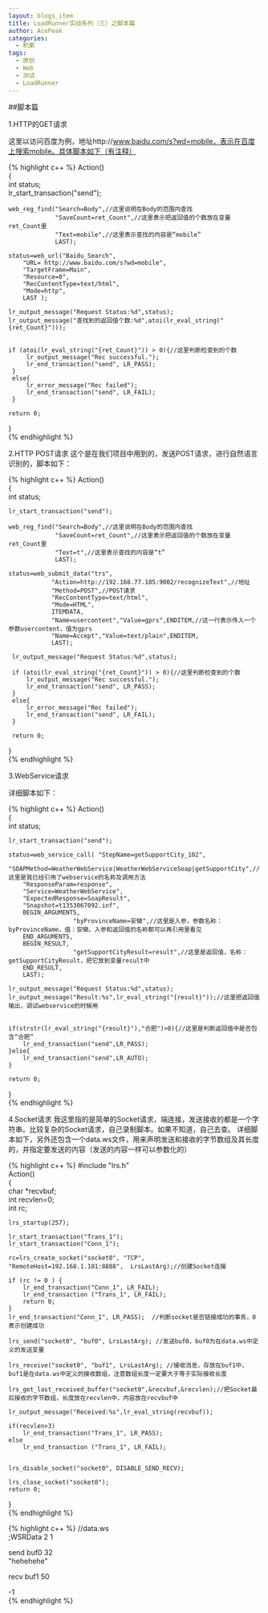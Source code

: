 ```yaml
---
layout: blogs_item
title: LoadRunner实战系列（三）之脚本篇
author: AcePeak
categories:
  - 积累
tags:
  - 原创
  - Web
  - 测试
  - LoadRunner
---
```



##脚本篇

1.HTTP的GET请求

这里以访问百度为例，地址http://www.baidu.com/s?wd=mobile，表示在百度上搜索mobile。具体脚本如下（有注释）


{% highlight c++ %}
Action()  
{  
    int status;  
    lr_start_transaction("send");  

    web_reg_find("Search=Body",//这里说明在Body的范围内查找  
                 "SaveCount=ret_Count",//这里表示把返回值的个数放在变量ret_Count里  
                 "Text=mobile",//这里表示查找的内容是“mobile”  
                 LAST);  

    status=web_url("Baidu_Search",
        "URL= http://www.baidu.com/s?wd=mobile",
        "TargetFrame=Main",
        "Resource=0",
        "RecContentType=text/html",
        "Mode=http",
        LAST );

    lr_output_message("Request Status:%d",status);  
    lr_output_message("查找到的返回值个数:%d",atoi(lr_eval_string("{ret_Count}")));  


    if (atoi(lr_eval_string("{ret_Count}")) > 0){//这里判断检查到的个数  
         lr_output_message("Rec successful.");  
         lr_end_transaction("send", LR_PASS);  
     }  
     else{
         lr_error_message("Rec failed");  
         lr_end_transaction("send", LR_FAIL);  
     }

    return 0;  
}  
{% endhighlight %}


2.HTTP POST请求
这个是在我们项目中用到的，发送POST请求，进行自然语言识别的，脚本如下：

{% highlight c++ %}
Action()  
{  
    int status;  

    lr_start_transaction("send");  

    web_reg_find("Search=Body",//这里说明在Body的范围内查找  
                 "SaveCount=ret_Count",//这里表示把返回值的个数放在变量ret_Count里  
                 "Text=t",//这里表示查找的内容是“t”  
                 LAST);  

    status=web_submit_data("trs",  
                "Action=http://192.168.77.185:9002/recognizeText",//地址  
                "Method=POST",//POST请求  
                "RecContentType=text/html",  
                "Mode=HTML",  
                ITEMDATA,  
                "Name=usercontent","Value=gprs",ENDITEM,//这一行表示传入一个参数usercontent，值为gprs  
                "Name=Accept","Value=text/plain",ENDITEM,  
                LAST);  

     lr_output_message("Request Status:%d",status);  

     if (atoi(lr_eval_string("{ret_Count}")) > 0){//这里判断检查到的个数  
         lr_output_message("Rec successful.");  
         lr_end_transaction("send", LR_PASS);  
     }  
     else{
         lr_error_message("Rec failed");  
         lr_end_transaction("send", LR_FAIL);  
     }

     return 0;  
}  
{% endhighlight %}


3.WebService请求

详细脚本如下：

{% highlight c++ %}
Action()  
{  
    int status;  

    lr_start_transaction("send");  

    status=web_service_call( "StepName=getSupportCity_102",  
        "SOAPMethod=WeatherWebService|WeatherWebServiceSoap|getSupportCity",//这里是我已经引用了webservice的名称及调用方法  
        "ResponseParam=response",  
        "Service=WeatherWebService",  
        "ExpectedResponse=SoapResult",  
        "Snapshot=t1353067092.inf",  
        BEGIN_ARGUMENTS,  
                      "byProvinceName=安徽",//这里是入参，参数名称：byProvinceName，值：安徽。入参和返回值的名称都可以再引用里看见  
        END_ARGUMENTS,  
        BEGIN_RESULT,  
                      "getSupportCityResult=result",//这里是返回值，名称：getSupportCityResult，把它放到变量result中  
        END_RESULT,  
        LAST);  

    lr_output_message("Request Status:%d",status);  
    lr_output_message("Result:%s",lr_eval_string("{result}"));//这里把返回值输出，调试webservice的时候用  


    if(strstr(lr_eval_string("{result}"),"合肥")>0){//这里是判断返回值中是否包含“合肥”  
        lr_end_transaction("send",LR_PASS);  
    }else{  
        lr_end_transaction("send",LR_AUTO);  
    }  

    return 0;  
}  
{% endhighlight %}


4.Socket请求
我这里指的是简单的Socket请求，端连接，发送接收的都是一个字符串。比较复杂的Socket请求，自己录制脚本。如果不知道，自己去查。
详细脚本如下，另外还包含一个data.ws文件，用来声明发送和接收的字节数组及其长度的，并指定要发送的内容（发送的内容一样可以参数化的）

{% highlight c++ %}
#include "lrs.h"  
Action()  
{  
    char *recvbuf;  
    int recvlen=0;  
    int rc;  

    lrs_startup(257);  

    lr_start_transaction("Trans_1");  
    lr_start_transaction("Conn_1");  

    rc=lrs_create_socket("socket0", "TCP", "RemoteHost=192.168.1.101:8888",  LrsLastArg);//创建Socket连接  

    if (rc != 0 ) {
        lr_end_transaction("Conn_1", LR_FAIL);
        lr_end_transaction ("Trans_1", LR_FAIL);
        return 0;
    }  
    lr_end_transaction("Conn_1", LR_PASS);  //判断socket是否链接成功的事务，0表示创建成功  

    lrs_send("socket0", "buf0", LrsLastArg); //发送buf0，buf0为在data.ws中定义的发送变量  

    lrs_receive("socket0", "buf1", LrsLastArg); //接收消息，存放在buf1中，buf1是在data.ws中定义的接收数组，注意数组长度一定要大于等于实际接收长度  

    lrs_get_last_received_buffer("socket0",&recvbuf,&recvlen);//把Socket最后接收的字节数组，长度放在recvlen中，内容放在recvbuf中  

    lr_output_message("Received:%s",lr_eval_string(recvbuf));  

    if(recvlen>3)  
        lr_end_transaction("Trans_1", LR_PASS);  
    else  
        lr_end_transaction ("Trans_1", LR_FAIL);  


    lrs_disable_socket("socket0", DISABLE_SEND_RECV);  

    lrs_close_socket("socket0");  
    return 0;  
}  
{% endhighlight %}


{% highlight c++ %}
//data.ws  
;WSRData 2 1  

send  buf0 32  
    "hehehehe"  

recv  buf1 50  



-1  
{% endhighlight %}
